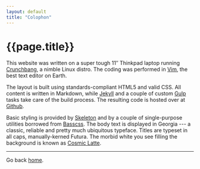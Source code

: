 ```yaml
---
layout: default
title: "Colophon"
---
```


# {{page.title}}

This website was written on a super tough 11&Prime; Thinkpad laptop running [Crunchbang](http://crunchbang.org/), a nimble Linux distro. The coding was performed in [Vim](http://www.vim.org/), the best text editor on Earth.

The layout is built using standards-compliant HTML5 and valid CSS. All content is written in Markdown, while [Jekyll](http://jekyllrb.com/) and a couple of custom [Gulp](http://gulpjs.com/) tasks take care of the build process. The resulting code is hosted over at [Github](https://github.com/).

Basic styling is provided by [Skeleton](http://getskeleton.com/) and by a couple of single-purpose utilities borrowed from [Basscss](http://www.basscss.com/).  The body text is displayed in Georgia --- a classic, reliable and pretty much ubiquitous typeface. Titles are typeset in all caps, manually-kerned Futura. The morbid white you see filling the background is known as [Cosmic Latte](http://en.wikipedia.org/wiki/Cosmic_latte).

* * * * *

Go back [home]({{site.url}}).
